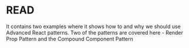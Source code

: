 # READ

It contains two examples where it shows how to and why we should use Advanced React patterns.
Two of the patterns are covered here - Render Prop Pattern and the Compound Component Pattern
